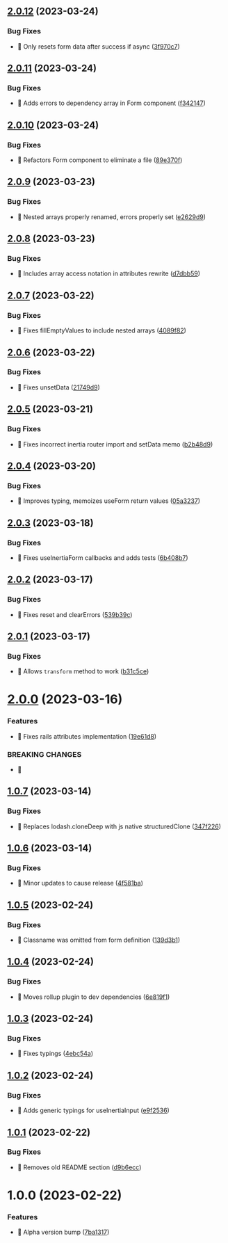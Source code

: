 ## [2.0.12](https://github.com/aviemet/useInertiaForm/compare/v2.0.11...v2.0.12) (2023-03-24)


### Bug Fixes

* 🐛 Only resets form data after success if async ([3f970c7](https://github.com/aviemet/useInertiaForm/commit/3f970c704d4e0b438e5836b4a550c551e4ffd85a))

## [2.0.11](https://github.com/aviemet/useInertiaForm/compare/v2.0.10...v2.0.11) (2023-03-24)


### Bug Fixes

* 🐛 Adds errors to dependency array in Form component ([f342147](https://github.com/aviemet/useInertiaForm/commit/f342147b10a29ab1ee1e0e7067d5ed0c33d21b02))

## [2.0.10](https://github.com/aviemet/useInertiaForm/compare/v2.0.9...v2.0.10) (2023-03-24)


### Bug Fixes

* 🐛 Refactors Form component to eliminate a file ([89e370f](https://github.com/aviemet/useInertiaForm/commit/89e370f2081ce85d214151592c0ae215a0980075))

## [2.0.9](https://github.com/aviemet/useInertiaForm/compare/v2.0.8...v2.0.9) (2023-03-23)


### Bug Fixes

* 🐛 Nested arrays properly renamed, errors properly set ([e2629d9](https://github.com/aviemet/useInertiaForm/commit/e2629d90a315260161ea55efa712d72375d001a6))

## [2.0.8](https://github.com/aviemet/useInertiaForm/compare/v2.0.7...v2.0.8) (2023-03-23)


### Bug Fixes

* 🐛 Includes array access notation in attributes rewrite ([d7dbb59](https://github.com/aviemet/useInertiaForm/commit/d7dbb59e5716b6e6a8acd5d070a7dd4b6a1b0f87))

## [2.0.7](https://github.com/aviemet/useInertiaForm/compare/v2.0.6...v2.0.7) (2023-03-22)


### Bug Fixes

* 🐛 Fixes fillEmptyValues to include nested arrays ([4089f82](https://github.com/aviemet/useInertiaForm/commit/4089f828cb87e8a03fe09487b5a7d0fcc7a5662b))

## [2.0.6](https://github.com/aviemet/useInertiaForm/compare/v2.0.5...v2.0.6) (2023-03-22)


### Bug Fixes

* 🐛 Fixes unsetData ([21749d9](https://github.com/aviemet/useInertiaForm/commit/21749d93cf6004ab640f1ce865149bd8fdeb9ce9))

## [2.0.5](https://github.com/aviemet/useInertiaForm/compare/v2.0.4...v2.0.5) (2023-03-21)


### Bug Fixes

* 🐛 Fixes incorrect inertia router import and setData memo ([b2b48d9](https://github.com/aviemet/useInertiaForm/commit/b2b48d9457eb6cb89026ce20b4e323c49fe37891))

## [2.0.4](https://github.com/aviemet/useInertiaForm/compare/v2.0.3...v2.0.4) (2023-03-20)


### Bug Fixes

* 🐛 Improves typing, memoizes useForm return values ([05a3237](https://github.com/aviemet/useInertiaForm/commit/05a3237272d325f015a320192d1374127cfcb11b))

## [2.0.3](https://github.com/aviemet/useInertiaForm/compare/v2.0.2...v2.0.3) (2023-03-18)


### Bug Fixes

* 🐛 Fixes useInertiaForm callbacks and adds tests ([6b408b7](https://github.com/aviemet/useInertiaForm/commit/6b408b750056df878a77508866757bcb3bcda741))

## [2.0.2](https://github.com/aviemet/useInertiaForm/compare/v2.0.1...v2.0.2) (2023-03-17)


### Bug Fixes

* 🐛 Fixes reset and clearErrors ([539b39c](https://github.com/aviemet/useInertiaForm/commit/539b39ceb33d8d2bd37da3fd613d48ff17e994e8))

## [2.0.1](https://github.com/aviemet/useInertiaForm/compare/v2.0.0...v2.0.1) (2023-03-17)


### Bug Fixes

* 🐛 Allows `transform` method to work ([b31c5ce](https://github.com/aviemet/useInertiaForm/commit/b31c5ce8bfda40dc07e8375b87d67ef23accfdbf))

# [2.0.0](https://github.com/aviemet/useInertiaForm/compare/v1.0.7...v2.0.0) (2023-03-16)


### Features

* 🎸 Fixes rails attributes implementation ([19e61d8](https://github.com/aviemet/useInertiaForm/commit/19e61d8e7e54010e7c94402d0e746ef08b6384e2))


### BREAKING CHANGES

* 🧨 <Form />

## [1.0.7](https://github.com/aviemet/useInertiaForm/compare/v1.0.6...v1.0.7) (2023-03-14)


### Bug Fixes

* 🐛 Replaces lodash.cloneDeep with js native structuredClone ([347f226](https://github.com/aviemet/useInertiaForm/commit/347f22616f8912033eb8d340b845c5e1992c6648))

## [1.0.6](https://github.com/aviemet/useInertiaForm/compare/v1.0.5...v1.0.6) (2023-03-14)


### Bug Fixes

* 🐛 Minor updates to cause release ([4f581ba](https://github.com/aviemet/useInertiaForm/commit/4f581ba801af0c509779e58f60637914bd0cad27))

## [1.0.5](https://github.com/aviemet/useInertiaForm/compare/v1.0.4...v1.0.5) (2023-02-24)


### Bug Fixes

* 🐛 Classname was omitted from form definition ([139d3b1](https://github.com/aviemet/useInertiaForm/commit/139d3b1e3875941d9ec7345fb77e843acde21ce6))

## [1.0.4](https://github.com/aviemet/useInertiaForm/compare/v1.0.3...v1.0.4) (2023-02-24)


### Bug Fixes

* 🐛 Moves rollup plugin to dev dependencies ([6e819f1](https://github.com/aviemet/useInertiaForm/commit/6e819f1efa89df187fc3892894e379402fba2a76))

## [1.0.3](https://github.com/aviemet/useInertiaForm/compare/v1.0.2...v1.0.3) (2023-02-24)


### Bug Fixes

* 🐛 Fixes typings ([4ebc54a](https://github.com/aviemet/useInertiaForm/commit/4ebc54a24e3bfc9dfac74b5a0a36689cb696625b))

## [1.0.2](https://github.com/aviemet/useInertiaForm/compare/v1.0.1...v1.0.2) (2023-02-24)


### Bug Fixes

* 🐛 Adds generic typings for useInertiaInput ([e9f2536](https://github.com/aviemet/useInertiaForm/commit/e9f2536ac27ff32e59265ac28a5e87408b278ac4))

## [1.0.1](https://github.com/aviemet/useInertiaForm/compare/v1.0.0...v1.0.1) (2023-02-22)


### Bug Fixes

* 🐛 Removes old README section ([d9b6ecc](https://github.com/aviemet/useInertiaForm/commit/d9b6ecc50bda0e8e146b7477d15be9152fd09beb))

# 1.0.0 (2023-02-22)


### Features

* 🎸 Alpha version bump ([7ba1317](https://github.com/aviemet/useInertiaForm/commit/7ba1317dd39bc1ce7bb83034311f2af71c1bdf67))
